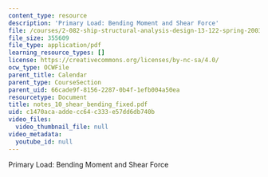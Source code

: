 ```yaml
---
content_type: resource
description: 'Primary Load: Bending Moment and Shear Force'
file: /courses/2-082-ship-structural-analysis-design-13-122-spring-2003/c1470acaaddecc64c333e57dd6db740b_notes_10_shear_bending_fixed.pdf
file_size: 355609
file_type: application/pdf
learning_resource_types: []
license: https://creativecommons.org/licenses/by-nc-sa/4.0/
ocw_type: OCWFile
parent_title: Calendar
parent_type: CourseSection
parent_uid: 66cade9f-8156-2287-0b4f-1efb004a50ea
resourcetype: Document
title: notes_10_shear_bending_fixed.pdf
uid: c1470aca-adde-cc64-c333-e57dd6db740b
video_files:
  video_thumbnail_file: null
video_metadata:
  youtube_id: null
---
```

Primary Load: Bending Moment and Shear Force